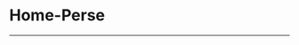 # Home-Perse
------------------
<!--![aaa](https://github.com/PedroPerse/home-pet/assets/133821168/c36b4ffb-391f-4c5b-a21e-979cc17c72b1)-->
<!--[princ](https://github.com/PedroPerse/home-pet/assets/133821168/0f9cb1fb-288a-416e-bb24-d5d573eb0b96) tela principal-->
<!--![serviços](https://github.com/PedroPerse/home-pet/assets/133821168/a104ad42-3b3c-42a8-b57c-bad9989ebe89) Serviços -->
